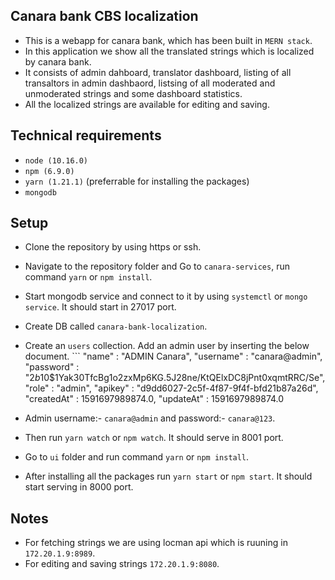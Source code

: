 ## Canara bank CBS localization
- This is a webapp for canara bank, which has been built in ```MERN stack```.
- In this application we show all the translated strings which is localized by canara bank.
- It consists of admin dahboard, translator dashboard, listing of all transaltors in admin dashbaord, listsing of all moderated and unmoderated strings and some dashboard statistics.
- All the localized strings are available for editing and saving.

## Technical requirements
- ```node (10.16.0)```
- ```npm (6.9.0)```
- ```yarn (1.21.1)``` (preferrable for installing the packages)
- ```mongodb```

## Setup
- Clone the repository by using https or ssh.
- Navigate to the repository folder and Go to ```canara-services```, run command ```yarn``` or ```npm install```.
- Start mongodb service and connect to it by using ```systemctl``` or ```mongo service```. It should start in 27017 port.
- Create DB called ```canara-bank-localization```.
- Create an ```users``` collection. Add an admin user by inserting the below document.
        ```
            "name" : "ADMIN Canara",
            "username" : "canara@admin",
            "password" : "$2b$10$1Yak30TfcBg1o2zxMp6KG.5J28ne/KtQElxDC8jPnt0xqmtRRC/Se",
            "role" : "admin",
            "apikey" : "d9dd6027-2c5f-4f87-9f4f-bfd21b87a26d",
            "createdAt" : 1591697989874.0,
            "updateAt" : 1591697989874.0
            
- Admin username:- ```canara@admin``` and password:- ```canara@123```.
- Then run ```yarn watch``` or ```npm watch```. It should serve in 8001 port.
- Go to ```ui``` folder and run command ```yarn``` or ```npm install```.
- After installing all the packages run ```yarn start``` or ```npm start```. It should start serving in 8000 port.

## Notes
- For fetching strings we are using locman api which is ruuning in ```172.20.1.9:8989```.
- For editing and saving strings ```172.20.1.9:8080```.